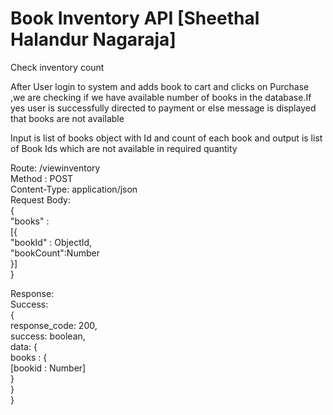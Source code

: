# Book Inventory API [Sheethal Halandur Nagaraja]

Check inventory count 

After User login to system and adds book to cart and clicks on Purchase ,we are checking if we have available number of books in the database.If yes user is successfully directed to payment or else message is displayed that books are not available  
 
 Input is list of books object with Id and count of each book and output is list of Book Ids which are not available in required quantity  
 
 Route:   /viewinventory  
 Method : POST  
 Content-Type: application/json  
 Request Body:  
 {  
     "books" :  
   [{  
       "bookId" : ObjectId,  
       "bookCount":Number  
   }]  
}  

 Response:  
     Success:  
         {  
         response_code: 200,  
         success: boolean,  
         data: {  
           books : {  
             [bookid : Number]  
             }  
           }  
         }  
